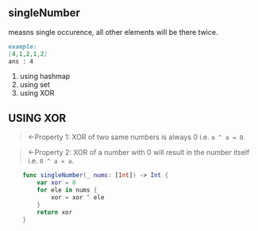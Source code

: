 ## singleNumber
measns single occurence,  all other elements will be there twice.

```markdown
example:   
[4,1,2,1,2]  
ans : 4
```
1. using hashmap
2. using set
3. using XOR 

## USING XOR

> ←Property 1: XOR of two same numbers is always 0 i.e. `a ^ a = 0`. 

> ←Property 2: XOR of a number with 0 will result in the number itself i.e. `0 ^ a = a`.

```swift
    func singleNumber(_ nums: [Int]) -> Int {
        var xor = 0
        for ele in nums {
            xor = xor ^ ele 
        }
        return xor
    }
```
